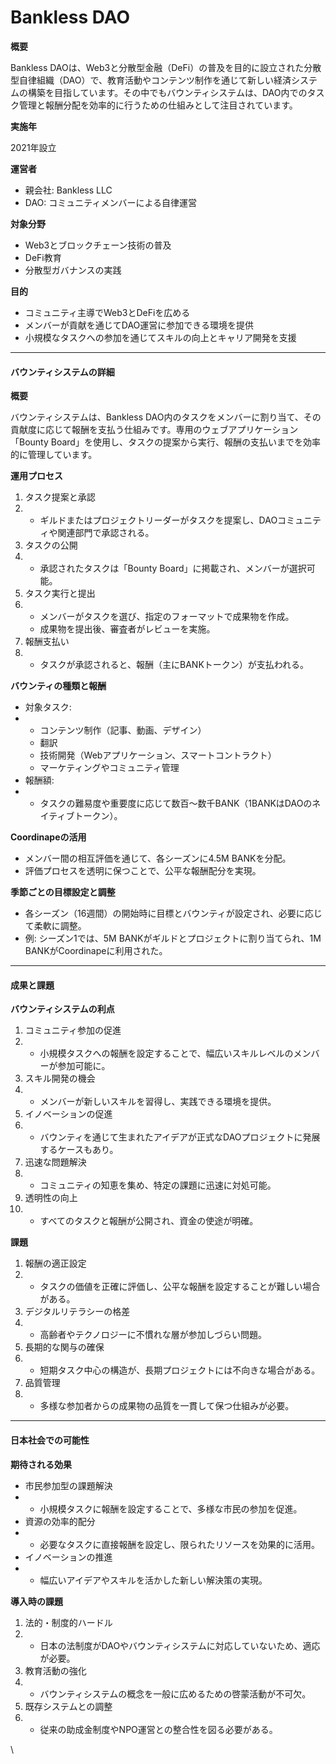# Bankless DAO

**概要**

Bankless DAOは、Web3と分散型金融（DeFi）の普及を目的に設立された分散型自律組織（DAO）で、教育活動やコンテンツ制作を通じて新しい経済システムの構築を目指しています。その中でもバウンティシステムは、DAO内でのタスク管理と報酬分配を効率的に行うための仕組みとして注目されています。

**実施年**

2021年設立

**運営者**

* 親会社: Bankless LLC
* DAO: コミュニティメンバーによる自律運営

**対象分野**

* Web3とブロックチェーン技術の普及
* DeFi教育
* 分散型ガバナンスの実践

**目的**

* コミュニティ主導でWeb3とDeFiを広める
* メンバーが貢献を通じてDAO運営に参加できる環境を提供
* 小規模なタスクへの参加を通じてスキルの向上とキャリア開発を支援

***

#### バウンティシステムの詳細

**概要**

バウンティシステムは、Bankless DAO内のタスクをメンバーに割り当て、その貢献度に応じて報酬を支払う仕組みです。専用のウェブアプリケーション「Bounty Board」を使用し、タスクの提案から実行、報酬の支払いまでを効率的に管理しています。

**運用プロセス**

1. タスク提案と承認
2.
   * ギルドまたはプロジェクトリーダーがタスクを提案し、DAOコミュニティや関連部門で承認される。
3. タスクの公開
4.
   * 承認されたタスクは「Bounty Board」に掲載され、メンバーが選択可能。
5. タスク実行と提出
6.
   * メンバーがタスクを選び、指定のフォーマットで成果物を作成。
   * 成果物を提出後、審査者がレビューを実施。
7. 報酬支払い
8.
   * タスクが承認されると、報酬（主にBANKトークン）が支払われる。

**バウンティの種類と報酬**

* 対象タスク:
*
  * コンテンツ制作（記事、動画、デザイン）
  * 翻訳
  * 技術開発（Webアプリケーション、スマートコントラクト）
  * マーケティングやコミュニティ管理
* 報酬額:
*
  * タスクの難易度や重要度に応じて数百～数千BANK（1BANKはDAOのネイティブトークン）。

**Coordinapeの活用**

* メンバー間の相互評価を通じて、各シーズンに4.5M BANKを分配。
* 評価プロセスを透明に保つことで、公平な報酬配分を実現。

**季節ごとの目標設定と調整**

* 各シーズン（16週間）の開始時に目標とバウンティが設定され、必要に応じて柔軟に調整。
* 例: シーズン1では、5M BANKがギルドとプロジェクトに割り当てられ、1M BANKがCoordinapeに利用された。

***

#### 成果と課題

**バウンティシステムの利点**

1. コミュニティ参加の促進
2.
   * 小規模タスクへの報酬を設定することで、幅広いスキルレベルのメンバーが参加可能に。
3. スキル開発の機会
4.
   * メンバーが新しいスキルを習得し、実践できる環境を提供。
5. イノベーションの促進
6.
   * バウンティを通じて生まれたアイデアが正式なDAOプロジェクトに発展するケースもあり。
7. 迅速な問題解決
8.
   * コミュニティの知恵を集め、特定の課題に迅速に対処可能。
9. 透明性の向上
10.
    * すべてのタスクと報酬が公開され、資金の使途が明確。

**課題**

1. 報酬の適正設定
2.
   * タスクの価値を正確に評価し、公平な報酬を設定することが難しい場合がある。
3. デジタルリテラシーの格差
4.
   * 高齢者やテクノロジーに不慣れな層が参加しづらい問題。
5. 長期的な関与の確保
6.
   * 短期タスク中心の構造が、長期プロジェクトには不向きな場合がある。
7. 品質管理
8.
   * 多様な参加者からの成果物の品質を一貫して保つ仕組みが必要。

***

#### 日本社会での可能性

**期待される効果**

* 市民参加型の課題解決
*
  * 小規模タスクに報酬を設定することで、多様な市民の参加を促進。
* 資源の効率的配分
*
  * 必要なタスクに直接報酬を設定し、限られたリソースを効果的に活用。
* イノベーションの推進
*
  * 幅広いアイデアやスキルを活かした新しい解決策の実現。

**導入時の課題**

1. 法的・制度的ハードル
2.
   * 日本の法制度がDAOやバウンティシステムに対応していないため、適応が必要。
3. 教育活動の強化
4.
   * バウンティシステムの概念を一般に広めるための啓蒙活動が不可欠。
5. 既存システムとの調整
6.
   * 従来の助成金制度やNPO運営との整合性を図る必要がある。

\
